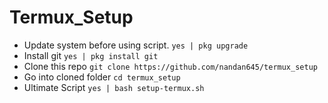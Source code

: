 # Termux_Setup

- Update system before using script. `yes | pkg upgrade`
- Install git `yes | pkg install git`
- Clone this repo `git clone https://github.com/nandan645/termux_setup`
- Go into cloned folder `cd termux_setup`
- Ultimate Script `yes | bash setup-termux.sh`
